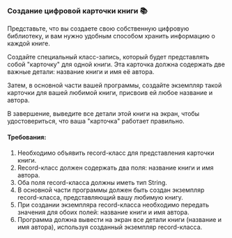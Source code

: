 
### Создание цифровой карточки книги 📚

Представьте, что вы создаете свою собственную цифровую библиотеку, и вам нужно удобным способом хранить информацию о каждой книге.

Создайте специальный класс-запись, который будет представлять собой "карточку" для одной книги. Эта карточка должна содержать две важные детали: название книги и имя её автора.

Затем, в основной части вашей программы, создайте экземпляр такой карточки для вашей любимой книги, присвоив ей любое название и автора.

В завершение, выведите все детали этой книги на экран, чтобы удостовериться, что ваша "карточка" работает правильно.

#### Требования:
1. Необходимо объявить record-класс для представления карточки книги.
2. Record-класс должен содержать два поля: название книги и имя автора.
3. Оба поля record-класса должны иметь тип String.
4. В основной части программы должен быть создан экземпляр record-класса, представляющий вашу любимую книгу.
5. При создании экземпляра record-класса необходимо передать значения для обоих полей: название книги и имя автора.
6. Программа должна вывести на экран все детали книги (название и имя автора), используя созданный экземпляр record-класса.